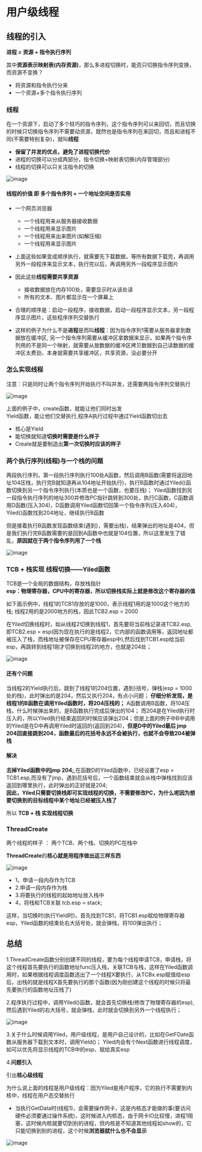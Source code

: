 # 用户级线程  


## 线程的引入  

**进程 = 资源 + 指令执行序列**  

其中**资源表示映射表(内存资源)**，那么多进程切换时，能否只切换指令序列变换，而资源不变换？  
* 将资源和指令执行分来  
* 一个资源+多个指令执行序列  

### 线程  

在一个资源下，启动了多个轻巧的指令序列，这个指令序列可以来回切，而且切换的时候只切换指令序列不需要动资源，既然也是指令序列在来回切，而且和进程不同(不需要特别复杂)，就叫**线程**

* **保留了并发的优点，避免了进程切换代价**  
* 进程的切换可以分成两部分，指令切换+映射表切换(内存管理部分)  
* 线程的切换可以只关注指令的切换  

![image](https://user-images.githubusercontent.com/58176267/156487067-cb07e0f7-bbcd-4587-8a2d-9dcce081df1a.png)


#### 线程的价值 即 多个指令序列 + 一个地址空间是否实用  

* 一个网页浏览器  
    * 一个线程用来从服务器接收数据  
    * 一个线程用来显示图片  
    * 一个线程用来出来图片(如解压缩)  
    * 一个线程用来显示图片  

* 上面这些如果变成顺序执行，就需要先下载数据，等所有数据下载完，再调用另外一段程序来显示文本，执行完以后，再调用另外一段程序显示图片  
* 因此这些**线程需要共享资源**
    * 接收数据放在内存100处，需要显示时从该处读  
    * 所有的文本、图片都显示在一个屏幕上  
* 合理的顺序是：启动一段程序，接收数据，启动一段程序显示文本，另一段程序显示图片，这些程序序列交替执行  
* 这样的例子为什么不是**进程**是而叫**线程**：因为指令序列1需要从服务器拿到数据放在缓冲区, 另一个指令序列需要从缓冲区拿数据来显示，如果两个指令序列用的不是同一个映射，就需要从放数据的缓冲区拷贝数据到自己读数据的缓冲区太费劲，本身就需要共享缓冲区，共享资源，没必要分开  


### 怎么实现线程  

注意：只是同时让两个指令序列开始执行不叫并发，还需要两指令序列交替执行  

![image](https://user-images.githubusercontent.com/58176267/156489305-3418c7b4-7bbc-4503-b48d-301da8181ca9.png)


上面的例子中，create函数，就能让他们同时出发  
Yield函数，能让他们交替执行,程序A执行过程中通过Yield函数切出去  

* 核心是Yield
* 能切换就知道**切换时需要是什么样子**  
* Create就是要制造出**第一次切换时应该的样子**

### 两个执行序列(线程)与一个栈的问题  

两段执行序列，第一段执行序列执行100处A函数，然后调用B函数(需要将返回地址104压栈，执行完B就知道再从104地址开始执行)，执行B函数时通过Yiled()函数切换到另一个指令序列执行(本质也是一个函数，也要压栈)；  Yiled函数找到另一段指令执行序列的地址300并修改PC指针跳转到300处，执行C函数，C函数调用D函数(压入304)，D函数调用Yiled函数切回第一个指令序列(压入404)，Yiled()函数找到204地址，继续执行B函数  

但是接着执行B函数发现函数结束(遇到}，需要出栈)，结果弹出的地址是404，但是我们执行完B函数需要的是回到A函数中也就是104位置，所以这里发生了错乱，**原因就在于两个指令序列用了一个栈**  

![image](https://user-images.githubusercontent.com/58176267/156490334-c90353dc-56fd-43e6-8463-83d71ede5dd3.png)

### TCB + 栈实现 线程切换——Yiled函数  

TCB是一个全局的数据结构，存放栈指针  
**esp：物理寄存器，CPU中的寄存器，所以切换栈实际上就是修改这个寄存器的值**

如下面示例中，线程1的TCB1存放的是1000，表示线程1用的是1000这个地方的栈; 线程2用的是2000地方的栈，因此TCB2.esp = 2000  

在Yiled切换线程时，如从线程2切换到线程1，首先要将当前栈记录进TCB2.esp,即TCB2.esp = esp(因为现在执行的是线程2，它内部的函数调用等，返回地址都被压入了栈，而栈地址被保存在CPU寄存器esp中),然后找到TCB1.esp给当前esp，再跳转到线程1刚才切换到线程2的地方，也就是204处；

![image](https://user-images.githubusercontent.com/58176267/156496526-bc6d0875-c276-46a2-8d3f-18ce58d9c033.png)

#### 还有个问题

当线程2的Yield执行后，跳到了线程1的204位置，遇到}括号，弹栈(esp = 1000处的栈)，此时弹出的是204，然后又执行204，有点小问题； **仔细分析发现，是线程1的B函数在调用Yiled函数时，将204压栈的；** A函数调用B函数，将104压栈，什么时候弹出来的，是B函数执行完成后弹出的104； 而204是在Yiled执行时压入的，所以Yiled执行结束返回的时候应该弹出204；但是上面的例子中B中调用的Yiled是在D中再调用Yiled时返回的(返回到204)，**但是D中的Yiled最后 jmp 204回直接跳到204，函数最后的花括号永远不会被执行，也就不会导致204被弹栈**  

#### 解决  

**去掉Yiled函数中的jmp 204;**,在函数D的Yiled函数中，已经设置了esp = TCB1.esp,而没有了jmp，遇到花括号后，一个函数结束就会从栈中弹栈找到应该返回到哪里执行，此时弹出的正好就是204;  
**因此，Yiled只需要切换栈即可实现线程的切换，不需要修改PC，为什么呢因为想要切换到的目标线程中某个地址已经被压入栈了**

所以 **TCB + 栈 实现线程切换**

### ThreadCreate
两个线程的样子 ： 两个TCB、两个栈、切换的PC在栈中  

**ThreadCreate**的**核心就是用程序做出这三样东西**    

![image](https://user-images.githubusercontent.com/58176267/156498918-ffaf1de2-a3a3-4ff0-8c3f-94b21abe60d8.png)


* 1，申请一段内存作为TCB  
* 2.申请一段内存作为栈  
* 3.将要执行的线程的起始地址放入栈中  
* 4，将栈和TCB关联  tcb.esp = stack;

这样，当切换时(执行Yield时)，首先找到TCB1，将TCB1.esp赋给物理寄存器esp，Yiled函数的结束处右大括号处，就会弹栈，将100弹出执行；


## 总结  

1.ThreadCreate函数分别创建不同的线程，要为每个线程申请TCB，申请栈，将这个线程首先要执行的函数地址func压入栈，关联TCB与栈，这样在Yiled函数调用时，如果根据线程调度函数选出了一个线程X要执行，从TCBx.esp赋值给esp后，出栈的就是线程X首先要执行的那个函数(因为刚创建这个线程的时候只将最先要执行的函数地址压栈了)  

2.程序执行过程中，调用Yiled()函数，就会首先切换栈(修改了物理寄存器的esp),然后遇到Yiled的右大括号，就会弹栈，此时就会切换到另外一个线程执行；  

![image](https://user-images.githubusercontent.com/58176267/156499995-95e23fb8-e964-4522-9711-c7656a251a7b.png)

3.关于什么时候调用Yiled，用户级线程，是用户自己设计的，比如在GetFDate函数从服务器下载到文本时，调用Yield()；
  Yiled内会有个Next函数进行线程调度，如可以优先将显示线程的TCB中的esp、赋给真实esp


4.**问题引入**  

引出**核心级线程**  

为什么说上面的线程是用户级线程：因为Yiled是用户程序，它的执行不需要到内核中，线程在用户态交替执行  
* 当执行GetData时(线程1)，会需要操作网卡，这是内核态才能做的事(要访问硬件必须要通过操作系统)，这时候进入内核态，由于网卡IO比较慢，进程1阻塞，这时候内核就要切到别的进程，但内核是不知道其他线程如show的，它只能切换到别的进程，这个时候**浏览器就什么也不会显示**

![image](https://user-images.githubusercontent.com/58176267/156567236-0a0eeb65-6c6f-4492-936d-c30ef47df432.png)

